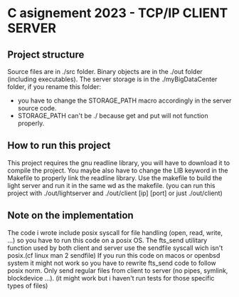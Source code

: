 # C asignement 2023 - TCP/IP CLIENT SERVER

## Project structure
Source files are in ./src folder.
Binary objects are in the ./out folder (including executables).
The server storage is in the ./myBigDataCenter folder, if you rename this folder:
- you have to change the STORAGE_PATH macro accordingly in the server source code.
- STORAGE_PATH can't be ./ because get and put will not function properly.

## How to run this project
This project requires the gnu readline library, you will have to download it to compile the project.
You maybe also have to change the LIB keyword in the Makefile to properly link the readline library.
Use the makefile to build the light server and run it in the same wd as the makefile.
(you can run this project with ./out/lightserver and ./out/client [ip] [port] or just ./out/client)

## Note on the implementation
The code i wrote include posix syscall for file handling (open, read, write, ...) so you have to run this code on a posix OS.
The fts_send utilitary function used by both client and server use the sendfile syscall wich isn't posix.(cf linux man 2 sendfile)
If you run this code on macos or openbsd system it might not work so you have to rewrite fts_send code to
follow posix norm.
Only send regular files from client to server (no pipes, symlink, blockdevice ...).
(it might work but i haven't run tests for those specific types of files)

